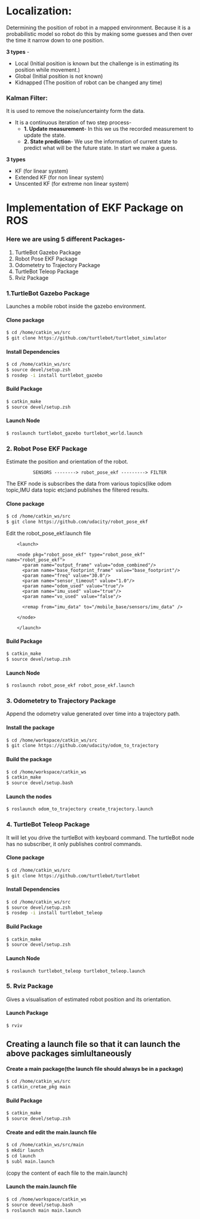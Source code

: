 # Localization:
Determining the position of robot in a mapped environment.
Because it is a probabilistic model so robot do this by making some guesses and then over the time it narrow down to one position.

**3 types** -  
* Local (Initial position is known but the challenge is in estimating its position while movement.)
* Global (Initial position is not known)
* Kidnapped (The position of robot can be changed any time)

### Kalman Filter: 
It is used to remove the noise/uncertainty form the data. 
* It is a continuous iteration of two step process-
	* **1. Update measurement**- In this we us the recorded measurement to update the state.
	* **2. State prediction**- We use the information of current state to predict what will 
be the future state. In start we make a guess.

**3 types** 
* KF (for linear system)
* Extended KF (for non linear system)
* Unscented KF (for extreme non linear system)


# Implementation of EKF Package on ROS

### Here we are using 5 different Packages-
1. TurtleBot Gazebo Package
2. Robot Pose EKF Package
3. Odometetry to Trajectory Package
4. TurtleBot Teleop Package
5. Rviz Package

### 1.TurtleBot Gazebo Package
Launches a mobile robot inside the gazebo environment.

#### Clone package
```sh
$ cd /home/catkin_ws/src
$ git clone https://github.com/turtlebot/turtlebot_simulator
```
#### Install Dependencies
```sh
$ cd /home/catkin_ws/src
$ source devel/setup.zsh
$ rosdep -i install turtlebot_gazebo
```
#### Build Package
```sh
$ catkin_make
$ source devel/setup.zsh
```
#### Launch Node
```sh 
$ roslaunch turtlebot_gazebo turtlebot_world.launch
```
### 2. Robot Pose EKF Package
Estimate the position and orientation of the robot.


              SENSORS --------> robot_pose_ekf ---------> FILTER

The EKF node is subscribes the data from various topics(like odom topic,IMU data topic etc)and publishes the filtered results.


#### Clone package
```sh
$ cd /home/catkin_ws/src
$ git clone https://github.com/udacity/robot_pose_ekf
```
Edit the robot_pose_ekf.launch file

		<launch>

		<node pkg="robot_pose_ekf" type="robot_pose_ekf" name="robot_pose_ekf">
		  <param name="output_frame" value="odom_combined"/>
		  <param name="base_footprint_frame" value="base_footprint"/>
		  <param name="freq" value="30.0"/>
		  <param name="sensor_timeout" value="1.0"/>  
		  <param name="odom_used" value="true"/>
		  <param name="imu_used" value="true"/>
		  <param name="vo_used" value="false"/>

		  <remap from="imu_data" to="/mobile_base/sensors/imu_data" />    

		</node>

		</launch>

#### Build Package
```sh
$ catkin_make
$ source devel/setup.zsh
```
#### Launch Node 
```sh
$ roslaunch robot_pose_ekf robot_pose_ekf.launch 
```
### 3. Odometetry to Trajectory Package
Append the odometry value generated over time into a trajectory path.

#### Install the package
```sh
$ cd /home/workspace/catkin_ws/src
$ git clone https://github.com/udacity/odom_to_trajectory
```
#### Build the package
```sh
$ cd /home/workspace/catkin_ws
$ catkin_make
$ source devel/setup.bash
```
#### Launch the nodes
```sh
$ roslaunch odom_to_trajectory create_trajectory.launch
```

### 4. TurtleBot Teleop Package
It will let you drive the turtleBot with keyboard command.
The turtleBot node has no subscriber, it only publishes control commands.

#### Clone package
```sh
$ cd /home/catkin_ws/src
$ git clone https://github.com/turtlebot/turtlebot
```
#### Install Dependencies
```sh
$ cd /home/catkin_ws/src
$ source devel/setup.zsh
$ rosdep -i install turtlebot_teleop
```
#### Build Package
```sh
$ catkin_make
$ source devel/setup.zsh
```
#### Launch Node 
```sh
$ roslaunch turtlebot_teleop turtlebot_teleop.launch
```

### 5. Rviz Package
Gives a visualisation of estimated robot position and its orientation.

#### Launch Package
```sh
$ rviv
```
## Creating a launch file so that it can launch the above packages simlultaneously
	
#### Create a main package(the launch file should always be in a package)
```sh
$ cd /home/catkin_ws/src
$ catkin_cretae_pkg main
```	
#### Build Package
```sh
$ catkin_make
$ source devel/setup.zsh
``` 	
#### Create and edit the main.launch file
```sh
$ cd /home/catkin_ws/src/main
$ mkdir launch
$ cd launch
$ subl main.launch
```
(copy the content of each file to the main.launch)

#### Launch the main.launch file
```sh
$ cd /home/workspace/catkin_ws
$ source devel/setup.bash
$ roslaunch main main.launch
```


